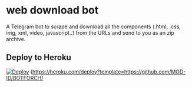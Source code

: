 # web download bot

A Telegram bot to scrape and download all the components (.html, .css, img, xml, video, javascript..) from the URLs and send to you as an zip archive.


## Deploy to Heroku

[![Deploy](https://www.herokucdn.com/deploy/button.svg)](https://heroku.com/deploy?template=https://github.com/MOD-ID/WebDownloaderBot)
(https://heroku.com/deploy?template=https://github.com/MOD-ID/BOTFORCH/
